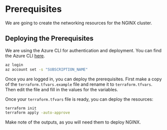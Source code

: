 # Prerequisites

We are going to create the networking resources for the NGINX cluster.

## Deploying the Prerequisites

We are using the Azure CLI for authentication and deployment. You can find the Azure CLI [here](https://docs.microsoft.com/en-us/cli/azure/install-azure-cli?view=azure-cli-latest).

```bash
az login
az account set -s "SUBSCRIPTION_NAME"
```

Once you are logged in, you can deploy the prerequisites. First make a copy of the `terraform.tfvars.example` file and rename it to `terraform.tfvars`. Then edit the file and fill in the values for the variables.

Once your `terraform.tfvars` file is ready, you can deploy the resources:

```bash
terraform init
terraform apply -auto-approve
```

Make note of the outputs, as you will need them to deploy NGINX.
